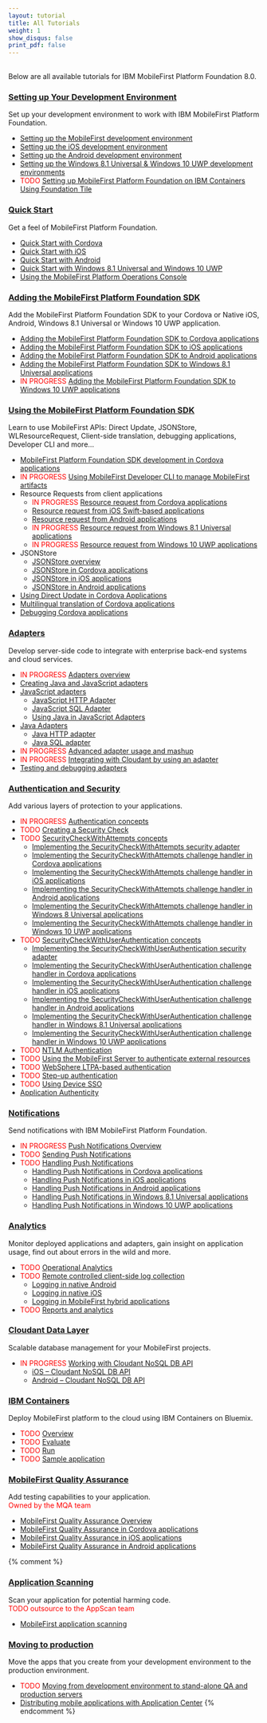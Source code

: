 ```yaml
---
layout: tutorial
title: All Tutorials
weight: 1
show_disqus: false
print_pdf: false
---
```

<br>
Below are all available tutorials for IBM MobileFirst Platform Foundation 8.0.

### [Setting up Your Development Environment](../setting-up-your-development-environment/)
Set up your development environment to work with IBM MobileFirst Platform Foundation.

* [Setting up the MobileFirst development environment](../setting-up-your-development-environment/setting-up-the-mobilefirst-development-environment/)
* [Setting up the iOS development environment](../setting-up-your-development-environment/setting-up-the-ios-development-environment/)
* [Setting up the Android development environment](../setting-up-your-development-environment/setting-up-the-android-development-environment/)
* [Setting up the Windows 8.1 Universal & Windows 10 UWP development environments](../setting-up-your-development-environment/setting-up-the-windows-8-and-windows-10-development-environment/)
* <span style="color:red">TODO </span>[Setting up MobileFirst Platform Foundation on IBM Containers Using Foundation Tile](../setting-up-your-development-environment/foundation-tile/)

### [Quick Start](../quick-start)
Get a feel of MobileFirst Platform Foundation.

* [Quick Start with Cordova](../quick-start/cordova/)
* [Quick Start with iOS](../quick-start/ios/)
* [Quick Start with Android](../quick-start/android/)
* [Quick Start with Windows 8.1 Universal and Windows 10 UWP](../quick-start/windows-8-10/)
* [Using the MobileFirst Platform Operations Console](../quick-start/console/)

### [Adding the MobileFirst Platform Foundation SDK](../adding-the-mfpf-sdk/)
Add the MobileFirst Platform Foundation SDK to your Cordova or Native iOS, Android, Windows 8.1 Universal or Windows 10 UWP application.

* [Adding the MobileFirst Platform Foundation SDK to Cordova applications](../adding-the-mfpf-sdk/adding-the-mfpf-sdk-to-cordova-applications/)
* [Adding the MobileFirst Platform Foundation SDK to iOS applications](../adding-the-mfpf-sdk/adding-the-mfpf-sdk-to-ios-applications/)
* [Adding the MobileFirst Platform Foundation SDK to Android applications](../adding-the-mfpf-sdk/adding-the-mfpf-sdk-to-android-applications/)
* [Adding the MobileFirst Platform Foundation SDK to Windows 8.1 Universal applications](../adding-the-mfpf-sdk/adding-the-mfpf-sdk-to-windows-8-applications/)
* <span style="color:red">IN PROGRESS </span>[Adding the MobileFirst Platform Foundation SDK to Windows 10 UWP applications](../adding-the-mfpf-sdk/adding-the-mfpf-sdk-to-windows-10-applications/)

### [Using the MobileFirst Platform Foundation SDK](../using-the-mfpf-sdk/)
Learn to use MobileFirst APIs: Direct Update, JSONStore, WLResourceRequest, Client-side translation, debugging applications, Developer CLI and more...

* [MobileFirst Platform Foundation SDK development in Cordova applications](../using-the-mfpf-sdk/mfpf-development-in-cordova-applications/)
* <span style="color:red">IN PRGORESS </span>[Using MobileFirst Developer CLI to manage MobileFirst artifacts](../using-the-mfpf-sdk/using-mobilefirst-developer-cli-to-manage-mobilefirst-artifacts/)
* Resource Requests from client applications
    * <span style="color:red">IN PROGRESS</span> [Resource request from Cordova applications](../using-the-mfpf-sdk/resource-request-from-cordova-applications/)
    * [Resource request from iOS Swift-based applications](../using-the-mfpf-sdk/resource-request-from-native-ios-swift-applications/)
    * [Resource request from Android applications](../using-the-mfpf-sdk/resource-request-from-native-android-applications/)
    * <span style="color:red">IN PROGRESS</span> [Resource request from Windows 8.1 Universal applications](../using-the-mfpf-sdk/resource-request-from-native-windows-8-applications/)
    * <span style="color:red">IN PROGRESS</span> [Resource request from Windows 10 UWP applications](../using-the-mfpf-sdk/resource-request-from-native-windows-10-applications/)
* JSONStore
    * [JSONStore overview](../using-the-mfpf-sdk/jsonstore/)
    * [JSONStore in Cordova applications](../using-the-mfpf-sdk/jsonstore/jsonstore-cordova/)
	* [JSONStore in iOS applications](../using-the-mfpf-sdk/jsonstore/jsonstore-ios/)
	* [JSONStore in Android applications](../using-the-mfpf-sdk/jsonstore/jsonstore-android/)
* [Using Direct Update in Cordova Applications](../using-the-mfpf-sdk/direct-update/)
* [Multilingual translation of Cordova applications](../using-the-mfpf-sdk/translation/)
* [Debugging Cordova applications](../using-the-mfpf-sdk/debugging-applications/)

### [Adapters](../adapters/)
Develop server-side code to integrate with enterprise back-end systems and cloud services.  

* <span style="color:red">IN PROGRESS</span> [Adapters overview](../adapters/adapters-overview/)
* [Creating Java and JavaScript adapters](../adapters/creating-adapters/)
* [JavaScript adapters](../adapters/javascript-adapters/)
    * [JavaScript HTTP Adapter](../adapters/javascript-adapters/js-http-adapter/)
    * [JavaScript SQL Adapter](../adapters/javascript-adapters/js-sql-adapter/)
    * [Using Java in JavaScript Adapters](../adapters/javascript-adapters/using-java-in-javascript-adapters/)
* [Java Adapters](../adapters/java-adapters/)
    * [Java HTTP adapter](../adapters/java-adapters/java-http-adapter/)
    * [Java SQL adapter](../adapters/java-adapters/java-sql-adapter/)
* <span style="color:red">IN PROGRESS</span> [Advanced adapter usage and mashup](../adapters/advanced-adapter-usage-mashup/)
* <span style="color:red">IN PROGRESS</span> [Integrating with Cloudant by using an adapter](../adapters/cloudant/)
* [Testing and debugging adapters](../adapters/testing-and-debugging-adapters/)

### [Authentication and Security](../authentication-and-security/)
Add various layers of protection to your applications.

* <span style="color:red">IN PROGRESS </span>[Authentication concepts](../authentication-and-security/authentication-concepts/)
* <span style="color:red">TODO </span>[Creating a Security Check](../authentication-and-security/creating-a-security-check/)
* <span style="color:red">TODO </span>[SecurityCheckWithAttempts concepts](../authentication-and-security/security-check-with-attempts/)
    * [Implementing the SecurityCheckWithAttempts security adapter](../authentication-and-security/security-check-with-attempts/adapter/)
    * [Implementing the SecurityCheckWithAttempts challenge handler in Cordova applications](../authentication-and-security/security-check-with-attempts/cordova/)
    * [Implementing the SecurityCheckWithAttempts challenge handler in iOS applications](../authentication-and-security/security-check-with-attempts/ios/)
    * [Implementing the SecurityCheckWithAttempts challenge handler in Android applications](../authentication-and-security/security-check-with-attempts/android/)
    * [Implementing the SecurityCheckWithAttempts challenge handler in Windows 8 Universal applications](../authentication-and-security/security-check-with-attempts/windows-8/)
    * [Implementing the SecurityCheckWithAttempts challenge handler in Windows 10 UWP applications](../authentication-and-security/security-check-with-attempts/windows-10/)
* <span style="color:red">TODO </span>[SecurityCheckWithUserAuthentication concepts](../authentication-and-security/security-check-with-user-authentication/)
    * [Implementing the SecurityCheckWithUserAuthentication security adapter](../authentication-and-security/security-check-with-user-authentication/adapter/)
    * [Implementing the SecurityCheckWithUserAuthentication challenge handler in Cordova applications](../authentication-and-security/security-check-with-user-authentication/cordova/)
    * [Implementing the SecurityCheckWithUserAuthentication challenge handler in iOS applications](../authentication-and-security/security-check-with-user-authentication/ios/)
    * [Implementing the SecurityCheckWithUserAuthentication challenge handler in Android applications](../authentication-and-security/security-check-with-user-authentication/android/)
    * [Implementing the SecurityCheckWithUserAuthentication challenge handler in Windows 8.1 Universal applications](../authentication-and-security/security-check-with-user-authentication/windows-8/)
    * [Implementing the SecurityCheckWithUserAuthentication challenge handler in Windows 10 UWP applications](../authentication-and-security/security-check-with-user-authentication/windows-10/)
* <span style="color:red">TODO </span>[NTLM Authentication](../authentication-and-security/ntlm-authentication/)
* <span style="color:red">TODO </span>[Using the MobileFirst Server to authenticate external resources](../authentication-and-security/using-mobilefirst-server-authenticate-external-resources/)
* <span style="color:red">TODO </span>[WebSphere LTPA-based authentication](../authentication-and-security/websphere-ltpa-based-authentication/)
* <span style="color:red">TODO </span>[Step-up authentication](../authentication-and-security/step-up-authentication/)
* <span style="color:red">TODO </span>[Using Device SSO](../authentication-and-security/using-device-sso/)
* [Application Authenticity](../authentication-and-security/application-authenticity/)

### [Notifications](../notifications/)
Send notifications with IBM MobileFirst Platform Foundation.  

* <span style="color:red">IN PROGRESS </span>[Push Notifications Overview](../notifications/push-notifications-overview/)
* <span style="color:red">TODO </span>[Sending Push Notifications](../notifications/sending-push-notifications/)
* <span style="color:red">TODO </span>[Handling Push Notifications](../notifications/handling-push-notifications/)
    * [Handling Push Notifications in Cordova applications](../notifications/cordova/)
    * [Handling Push Notifications in iOS applications](../notifications/handling-push-notifications/ios/)
    * [Handling Push Notifications in Android applications](../notifications/handling-push-notifications/android/)
    * [Handling Push Notifications in Windows 8.1 Universal applications](../notifications/handling-push-notifications/windows-8/)
    * [Handling Push Notifications in Windows 10 UWP applications](../notifications/handling-push-notifications/windows-10/)

### [Analytics](../analytics/)
Monitor deployed applications and adapters, gain insight on application usage, find out about errors in the wild and more.  

* <span style="color:red">TODO </span>[Operational Analytics](../analytics/operational-analytics/)
* <span style="color:red">TODO </span>[Remote controlled client-side log collection](../analytics/remote-controlled-client-side-log-collection/)
    * [Logging in native Android](../analytics/remote-controlled-client-side-log-collection/logging-in-native-android/)
    * [Logging in native iOS](../analytics/remote-controlled-client-side-log-collection/logging-in-native-ios/)
    * [Logging in MobileFirst hybrid applications](../analytics/remote-controlled-client-side-log-collection/logging-in-hybrid-applications/)
* <span style="color:red">TODO </span>[Reports and analytics](../analytics/reports-analytics/)

### [Cloudant Data Layer](../../../cloudant/)
Scalable database management for your MobileFirst projects.  

* <span style="color:red">IN PROGRESS </span>[Working with Cloudant NoSQL DB API](../using-the-mfpf-sdk/working-with-cloudant-nosql-db-api/)
    * [iOS – Cloudant NoSQL DB API](../using-the-mfpf-sdk/working-with-cloudant-nosql-db-api/ios/)
	* [Android – Cloudant NoSQL DB API](../using-the-mfpf-sdk/working-with-cloudant-nosql-db-api/android/)

### [IBM Containers](../ibm-containers/)
Deploy MobileFirst platform to the cloud using IBM Containers on Bluemix.  

* <span style="color:red">TODO </span>[Overview](../ibm-containers/)
* <span style="color:red">TODO </span>[Evaluate](../ibm-containers/evaluate/)
* <span style="color:red">TODO </span>[Run](../ibm-containers/run/)
* <span style="color:red">TODO </span>[Sample application](../ibm-containers/sample-app/)

### [MobileFirst Quality Assurance]({{site.baseurl}}/tutorials/en/quality-assurance/8.0/overview)
Add testing capabilities to your application.  
<span style="color:red">Owned by the MQA team</span>

* [MobileFirst Quality Assurance Overview]({{site.baseurl}}/tutorials/en/quality-assurance/8.0/overview/)
* [MobileFirst Quality Assurance in Cordova applications]({{site.baseurl}}/tutorials/en/quality-assurance/8.0/cordova/)
* [MobileFirst Quality Assurance in iOS applications]({{site.baseurl}}/tutorials/en/quality-assurance/8.0/ios/)
* [MobileFirst Quality Assurance in Android applications]({{site.baseurl}}/tutorials/en/quality-assurance/8.0/android/)

{% comment %}
### [Application Scanning]({{site.baseurl}}/tutorials/en/application-scanning)
Scan your application for potential harming code.  
<span style="color:red">TODO outsource to the AppScan team</span>  

* [MobileFirst application scanning]({{site.baseurl}}/tutorials/en/application-scanning/)

### [Moving to production](../moving-to-production/)
Move the apps that you create from your development environment to the production environment.  

* <span style="color:red">TODO </span>[Moving from development environment to stand-alone QA and production servers](../moving-to-production/moving-development-environment-stand-alone-qa-production-servers/)
* [Distributing mobile applications with Application Center](../moving-to-production/app-center/)
{% endcomment %}
